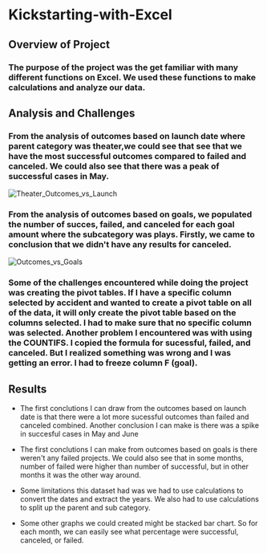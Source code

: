 # Kickstarting-with-Excel
## Overview of Project
### The purpose of the project was the get familiar with many different functions on Excel. We used these functions to make calculations and analyze our data.

## Analysis and Challenges
### From the analysis of outcomes based on launch date where parent category was theater,we could see that see that we have the most successful outcomes compared to failed and canceled. We could also see that there was a peak of successful cases in May.
![Theater_Outcomes_vs_Launch](https://user-images.githubusercontent.com/74155420/99212598-4f05a800-2780-11eb-813c-041663346717.png)

### From the analysis of outcomes based on goals, we populated the number of succes, failed, and canceled for each goal amount where the subcategory was plays. Firstly, we came to conclusion that we didn't have any results for canceled. 
![Outcomes_vs_Goals](https://user-images.githubusercontent.com/74155420/99212582-3c8b6e80-2780-11eb-951d-3cc6c616ee3e.png)


### Some of the challenges encountered while doing the project was creating the pivot tables. If I have a specific column selected by accident and wanted to create a pivot table on all of the data, it will only create the pivot table based on the columns selected. I had to make sure that no specific column was selected. Another problem I encountered was with using the COUNTIFS. I copied the formula for sucessful, failed, and canceled. But I realized something was wrong and I was getting an error. I had to freeze column F (goal). 

## Results

- The first conclutions I can draw from the outcomes based on launch date is that there were a lot more sucessful outcomes than failed and canceled combined. Another conclusion I can make is there was a spike in succesful cases in May and June

- The first conclutions I can make from outcomes based on goals is there weren't any failed projects. We could also see that in some months, number of failed were higher than number of successful, but in other months it was the other way around.

- Some limitations this dataset had was we had to use calculations to convert the dates and extract the years. We also had to use calculations to split up the parent and sub category.

- Some other graphs we could created might be stacked bar chart. So for each month, we can easily see what percentage were successful, canceled, or failed. 
